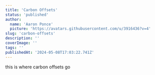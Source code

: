 ```yaml
---
title: 'Carbon Offsets'
status: 'published'
author:
  name: 'Aaron Ponce'
  picture: 'https://avatars.githubusercontent.com/u/3916436?v=4'
slug: 'carbon-offsets'
description: ''
coverImage: ''
tags: ''
publishedAt: '2024-05-08T17:03:22.741Z'
---
```


this is where carbon offsets go